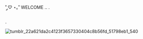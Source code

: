 ˚ ༘♡ ⋆｡˚ WELCOME ..
.

.

![tumblr_22a621da2c4123f3657330404c8b56fd_51798eb1_540](https://github.com/CHIPCHROM/CHIPCHROM/assets/167219213/e92cae97-420d-446a-9a5e-cf95bdcaf99b)
